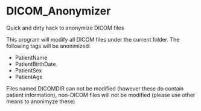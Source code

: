 # DICOM_Anonymizer
Quick and dirty hack to anonymize DICOM files

This program will modify all DICOM files under the current folder.
The following tags will be anonimized:
- PatientName
- PatientBirthDate
- PatientSex
- PatientAge

Files named DICOMDIR can not be modified (however these do contain patient information), non-DICOM files will not be modified (please use other means to anonimyze these)

